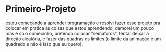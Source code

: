 # Primeiro-Projeto
estou começando a aprender programação e resolvi fazer esse projeto pra colocar em pratica as coisas que estou aprendendo, demorei um pouco mas é só o comecinho, pretendo colocar "semaforos", tentar deixar a direção aleatória, e fazer das quadras os limites (o limite da animação é um quadrado e não é isso que eu quero).
